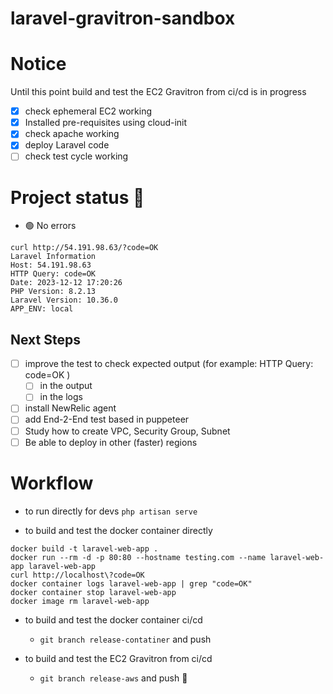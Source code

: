 # laravel-gravitron-sandbox

# Notice
Until this point build and test the EC2 Gravitron from ci/cd is in progress

- [x] check ephemeral EC2 working
- [x] Installed pre-requisites using cloud-init 
- [x] check apache working
- [x] deploy Laravel code
- [ ] check test cycle working

# Project status 🚥

- 🟢 No errors 

```
curl http://54.191.98.63/?code=OK
Laravel Information
Host: 54.191.98.63
HTTP Query: code=OK
Date: 2023-12-12 17:20:26
PHP Version: 8.2.13
Laravel Version: 10.36.0
APP_ENV: local
```

## Next Steps
- [ ] improve the test to check expected output (for example: HTTP Query: code=OK )
  - [ ] in the output
  - [ ] in the logs
- [ ] install NewRelic agent 
- [ ] add End-2-End test based in puppeteer
- [ ] Study how to create VPC, Security Group, Subnet 
- [ ] Be able to deploy in other (faster) regions 

# Workflow

- to run directly for devs `php artisan serve`

- to build and test the docker container directly
```
docker build -t laravel-web-app .
docker run --rm -d -p 80:80 --hostname testing.com --name laravel-web-app laravel-web-app 
curl http://localhost\?code=OK
docker container logs laravel-web-app | grep "code=OK"
docker container stop laravel-web-app
docker image rm laravel-web-app
```

- to build and test the docker container ci/cd 
    - `git branch release-contatiner` and push

- to build and test the EC2 Gravitron from ci/cd 
    - `git branch release-aws` and push 🚧

